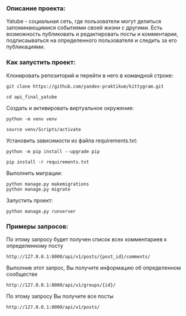 ### Описание проекта:

Yatube - социальная сеть, где пользователи могут делиться запоминающимися событиями своей жизни с другими. Есть возможность публиковать и редактировать посты и комментарии, подписаываться на определенного пользователя и следить за его публикациями.

### Как запустить проект:

Клонировать репозиторий и перейти в него в командной строке:

```
git clone https://github.com/yandex-praktikum/kittygram.git
```

```
cd api_final_yatube
```

Cоздать и активировать виртуальное окружение:

```
python -m venv venv
```

```
source venv/Scripts/activate
```

Установить зависимости из файла requirements.txt:

```
python -m pip install --upgrade pip
```

```
pip install -r requirements.txt
```

Выполнить миграции:

```
python manage.py makemigrations
python manage.py migrate
```

Запустить проект:

```
python manage.py runserver
```

### Примеры запросов:

По этому запросу будет получен список всех комментариев к определенному посту
```
http://127.0.0.1:8000/api/v1/posts/{post_id}/comments/
```
Выполнив этот запрос, Вы получите информацию об определенном сообществе
```
http://127.0.0.1:8000/api/v1/groups/{id}/
```
По этому запросу Вы получите все посты
```
http://127.0.0.1:8000/api/v1/posts/
```
